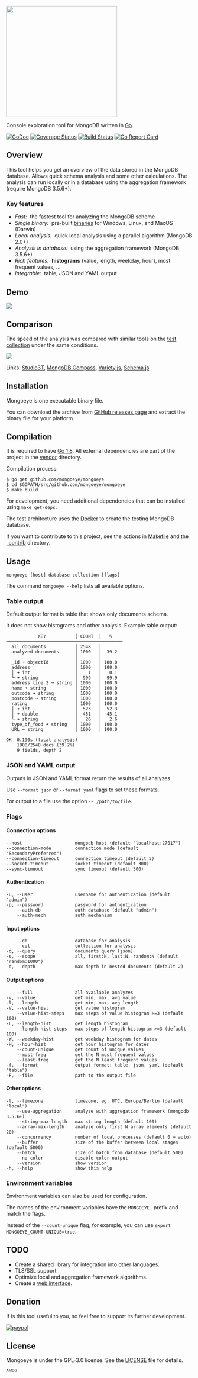 <a href="https://raw.githubusercontent.com/mongoeye/mongoeye/master/_misc/logo_name_small.png?v1" title="logo"><img src="https://raw.githubusercontent.com/mongoeye/mongoeye/master/_misc/logo_name_small.png?v1" width="300"/></a>


Console exploration tool for MongoDB written in [Go](https://golang.org).

[![GoDoc](https://godoc.org/github.com/golang/gddo?status.svg)](http://godoc.org/github.com/mongoeye/mongoeye)
[![Coverage Status](https://coveralls.io/repos/github/mongoeye/mongoeye/badge.svg?branch=master)](https://coveralls.io/github/mongoeye/mongoeye?branch=master)
[![Build Status](https://travis-ci.org/mongoeye/mongoeye.svg?branch=master)](https://travis-ci.org/mongoeye/mongoeye)
[![Go Report Card](https://goreportcard.com/badge/github.com/mongoeye/mongoeye)](https://goreportcard.com/report/github.com/mongoeye/mongoeye)

## Overview

This tool helps you get an overview of the data stored in the MongoDB database. Allows quick schema analysis and some other calculations. The analysis can run locally or in a database using the aggregation framework (require MongoDB 3.5.6+).

### Key features

* *Fast:*&nbsp; the fastest tool for analyzing the MongoDB scheme
* *Single binary:*&nbsp; pre-built [binaries](https://github.com/mongoeye/mongoeye/releases) for Windows, Linux, and MacOS (Darwin)
* *Local analysis:*&nbsp; quick local analysis using a parallel algorithm (MongoDB 2.0+)
* *Analysis in database:*&nbsp; using the aggregation framework (MongoDB 3.5.6+)
* *Rich features:*&nbsp; **histograms** (value, length, weekday, hour), most frequent values, ... 
* *Integrable:*&nbsp; table, JSON and YAML output

## Demo

<a href="https://asciinema.org/a/129236" target="_blank" title="Open in asciinema.org"><img src="https://github.com/mongoeye/mongoeye/blob/master/_misc/demo.gif?raw=true" /></a>

## Comparison

The speed of the analysis was compared with similar tools on the [test collection](https://github.com/mongoeye/mongoeye/blob/master/_contrib/dataset/companies.json) under the same conditions.

<a href="https://github.com/mongoeye/mongoeye/blob/master/_misc/comparison.png?raw=true" target="_blank" title="Open image"><img src="https://github.com/mongoeye/mongoeye/blob/master/_misc/comparison.png?raw=true" /></a>

Links: [Studio3T](https://studio3t.com), [MongoDB Compass](https://www.mongodb.com/products/compass), [Variety.js](https://github.com/variety/variety), [Schema.js](https://github.com/skratchdot/mongodb-schema)

## Installation

Mongoeye is one executable binary file. 

You can download the archive from [GitHub releases page](https://github.com/mongoeye/mongoeye/releases) and extract the binary file for your platform.

## Compilation

It is required to have [Go 1.8](https://golang.org). All external dependencies are part of the project in the [vendor](https://github.com/mongoeye/mongoeye/tree/master/vendor) directory.

Compilation process:
```
$ go get github.com/mongoeye/mongoeye
$ cd $GOPATH/src/github.com/mongoeye/mongoeye
$ make build
```
 
For development, you need additional dependencies that can be installed using `make get-deps`.

The test architecture uses the [Docker](https://www.docker.com) to create the testing MongoDB database.

If you want to contribute to this project, see the actions in [Makefile](https://github.com/mongoeye/mongoeye/blob/master/Makefile) and the [_contrib](https://github.com/mongoeye/mongoeye/tree/master/_contrib) directory.

## Usage

```
mongoeye [host] database collection [flags]
```

The command `mongoeye --help` lists all available options.

### Table output

Default output format is table that shows only documents schema.

It does not show histograms and other analysis. Example table output:
```
            KEY           │ COUNT  │   %    
────────────────────────────────────────────
  all documents           │ 2548   │        
  analyzed documents      │ 1000   │  39.2  
                          │        │        
  _id ➜ objectId          │ 1000   │ 100.0  
  address                 │ 1000   │ 100.0  
  │ ➜ int                 │    1   │   0.1  
  └╴➜ string              │  999   │  99.9  
  address line 2 ➜ string │ 1000   │ 100.0  
  name ➜ string           │ 1000   │ 100.0  
  outcode ➜ string        │ 1000   │ 100.0  
  postcode ➜ string       │ 1000   │ 100.0  
  rating                  │ 1000   │ 100.0  
  │ ➜ int                 │  523   │  52.3  
  │ ➜ double              │  451   │  45.1  
  └╴➜ string              │   26   │   2.6  
  type_of_food ➜ string   │ 1000   │ 100.0  
  URL ➜ string            │ 1000   │ 100.0  

OK  0.190s (local analysis)
    1000/2548 docs (39.2%)
    9 fields, depth 2
```

### JSON and YAML output

Outputs in JSON and YAML format return the results of all analyzes.

Use `--format json` or `--format yaml` flags to set these formats.

For output to a file use the option `-F /path/to/file`.

### Flags

#### Connection options
```
--host                    mongodb host (default "localhost:27017")
--connection-mode         connection mode (default "SecondaryPreferred")
--connection-timeout      connection timeout (default 5)
--socket-timeout          socket timeout (default 300)
--sync-timeout            sync timeout (default 300)
```

#### Authentication
```
-u, --user                username for authentication (default "admin")
-p, --password            password for authentication
    --auth-db             auth database (default "admin")
    --auth-mech           auth mechanism
```

#### Input options
```
    --db                  database for analysis
    --col                 collection for analysis
-q, --query               documents query (json)
-s, --scope               all, first:N, last:N, random:N (default "random:1000")
-d, --depth               max depth in nested documents (default 2)
```

#### Output options
```
    --full                all available analyzes
-v, --value               get min, max, avg value
-l, --length              get min, max, avg length
-V, --value-hist          get value histogram
    --value-hist-steps    max steps of value histogram >=3 (default 100)
-L, --length-hist         get length histogram
    --length-hist-steps   max steps of length histogram >=3 (default 100)
-W, --weekday-hist        get weekday histogram for dates
-H, --hour-hist           get hour histogram for dates
    --count-unique        get count of unique values
    --most-freq           get the N most frequent values
    --least-freq          get the N least frequent values
-f, --format              output format: table, json, yaml (default "table")
-F, --file                path to the output file
```

#### Other options
```
-t, --timezone            timezone, eg. UTC, Europe/Berlin (default "local")
    --use-aggregation     analyze with aggregation framework (mongodb 3.5.6+)
    --string-max-length   max string length (default 100)
    --array-max-length    analyze only first N array elements (default 20)
    --concurrency         number of local processes (default 0 = auto)
    --buffer              size of the buffer between local stages (default 5000)
    --batch               size of batch from database (default 500)
    --no-color            disable color output
    --version             show version
-h, --help                show this help
```

### Environment variables

Environment variables can also be used for configuration. 

The names of the environment variables have the `MONGOEYE_` prefix and match the flags.

Instead of the `--count-unique` flag, for example, you can use `export MONGOEYE_COUNT-UNIQUE=true`.

## TODO

* Create a shared library for integration into other languages.
* TLS/SSL support
* Optimize local and aggregation framework algorithms.
* Create a [web interface](https://github.com/mongoeye/mongoeye-ui).

## Donation

If is this tool useful to you, so feel free to support its further development.

[![paypal](https://www.paypalobjects.com/en_US/i/btn/btn_donateCC_LG.gif)](https://www.paypal.com/cgi-bin/webscr?cmd=_s-xclick&hosted_button_id=JEMPF6RQJP7XA)


## License

Mongoeye is under the GPL-3.0 license. See the [LICENSE](LICENSE.md) file for details.

<sub title="Ad maiorem Dei gloriam. - To the greater glory of God."><sub>
AMDG
</sub></sub>



